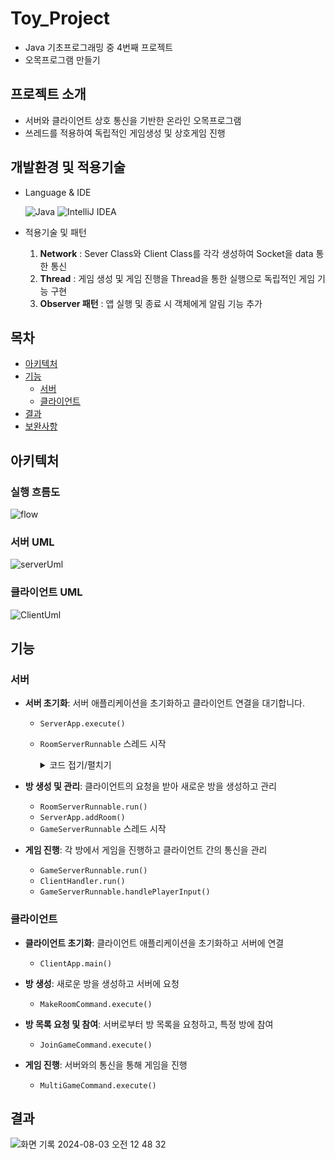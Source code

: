 # Toy_Project

- Java 기초프로그래밍 중 4번째 프로젝트
- 오목프로그램 만들기

## 프로젝트 소개

- 서버와 클라이언트 상호 통신을 기반한 온라인 오목프로그램
- 쓰레드를 적용하여 독립적인 게임생성 및 상호게임 진행

## 개발환경 및 적용기술

- Language & IDE</li>

  ![Java](https://img.shields.io/badge/java-%23ED8B00.svg?style=for-the-badge&logo=openjdk&logoColor=white) ![IntelliJ IDEA](https://img.shields.io/badge/IntelliJIDEA-000000.svg?style=for-the-badge&logo=intellij-idea&logoColor=white)
- 적용기술 및 패턴
    1) **Network** : Sever Class와 Client Class를 각각 생성하여 Socket을 data 통한 통신
    2) **Thread** : 게임 생성 및 게임 진행을 Thread을 통한 실행으로 독립적인 게임 기능 구현
    3) **Observer 패턴** : 앱 실행 및 종료 시 객체에게 알림 기능 추가

## 목차

- [아키텍처](#아키텍처)
- [기능](#기능)
    - [서버](#서버)
    - [클라이언트](#클라이언트)
- [결과](#결과)
- [보완사항](#보완사항)

## 아키텍처

### 실행 흐름도

![flow](https://github.com/user-attachments/assets/8df66959-f984-458d-b6cf-e2b56b4b5905)

### 서버 UML

![serverUml](https://github.com/user-attachments/assets/e4db89f5-6f28-42a8-9842-a71b6347ee07)

### 클라이언트 UML

![ClientUml](https://github.com/user-attachments/assets/eb51d57a-c1aa-4a03-ba36-26104c6266f5)

## 기능

### 서버

- **서버 초기화**: 서버 애플리케이션을 초기화하고 클라이언트 연결을 대기합니다.
    - `ServerApp.execute()`
    - `RoomServerRunnable` 스레드 시작
      <details>
      <summary> 코드 접기/펼치기</summary>

      ```java
      void execute() {
         new Thread(new RoomServerRunnable()).start();
      }
    
      class RoomServerRunnable implements Runnable {
      @Override
      public void run() {
      try (ServerSocket serverSocket = new ServerSocket(8888)) {
      System.out.println("룸 서버가 8888 포트에서 시작되었습니다.");
      while (true) {
      try (Socket socket = serverSocket.accept();
      ObjectInputStream in = new ObjectInputStream(socket.getInputStream());
      ObjectOutputStream out = new ObjectOutputStream(socket.getOutputStream())) {
      // 8888 포트에서 수행할 작업
      System.out.println("포트 8888에서 클라이언트 연결 수락됨");
    
                String command = (String) in.readObject();
    
                if (command.equals("GET_ROOMS")) {
                  out.writeObject(rooms);
                } else if (command.equals("CREATE_ROOM")) {
                  Room room = (Room) in.readObject();
                  System.out.println(room.getNo() + "번 방이 생성 되었습니다.");
                  rooms.add(room);
    
                  // 방(Room)마다 독립적인 스레드를 실행
                  new Thread(new GameServerRunnable(room)).start();
                }
              } catch (Exception e) {
                e.printStackTrace();
              }
            }
          } catch (IOException e) {
            e.printStackTrace();
          }
      }
      }
      ```
      </details>

- **방 생성 및 관리**: 클라이언트의 요청을 받아 새로운 방을 생성하고 관리
    - `RoomServerRunnable.run()`
    - `ServerApp.addRoom()`
    - `GameServerRunnable` 스레드 시작

- **게임 진행**: 각 방에서 게임을 진행하고 클라이언트 간의 통신을 관리
    - `GameServerRunnable.run()`
    - `ClientHandler.run()`
    - `GameServerRunnable.handlePlayerInput()`

### 클라이언트

- **클라이언트 초기화**: 클라이언트 애플리케이션을 초기화하고 서버에 연결
    - `ClientApp.main()`

- **방 생성**: 새로운 방을 생성하고 서버에 요청
    - `MakeRoomCommand.execute()`

- **방 목록 요청 및 참여**: 서버로부터 방 목록을 요청하고, 특정 방에 참여
    - `JoinGameCommand.execute()`

- **게임 진행**: 서버와의 통신을 통해 게임을 진행
    - `MultiGameCommand.execute()`

## 결과

![화면 기록 2024-08-03 오전 12 48 32](https://github.com/user-attachments/assets/a605a9ea-237a-4389-aa3b-56e7959ee7cb)

